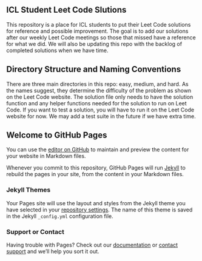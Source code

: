 ## ICL Student Leet Code Slutions

This repository is a place for ICL students to put their Leet Code solutions for reference and possible improvement.  The goal is to add our solutions after our weekly Leet Code meetings so those that missed have a reference for what we did.  We will also be updating this repo with the backlog of completed solutions when we have time.

## Directory Structure and Naming Conventions

There are three main directories in this repo: easy, medium, and hard.  As the names suggest, they determine the difficulty of the problem as shown on the Leet Code website.  The solution file only needs to have the solution function and any helper functions needed for the solution to run on Leet Code.  If you want to test a solution, you will have to run it on the Leet Code website for now.  We may add a test suite in the future if we have extra time.

## Welcome to GitHub Pages

You can use the [editor on GitHub](https://github.com/davideberius/LeetCodeSolutions/edit/master/README.md) to maintain and preview the content for your website in Markdown files.

Whenever you commit to this repository, GitHub Pages will run [Jekyll](https://jekyllrb.com/) to rebuild the pages in your site, from the content in your Markdown files.

### Jekyll Themes

Your Pages site will use the layout and styles from the Jekyll theme you have selected in your [repository settings](https://github.com/davideberius/LeetCodeSolutions/settings). The name of this theme is saved in the Jekyll `_config.yml` configuration file.

### Support or Contact

Having trouble with Pages? Check out our [documentation](https://help.github.com/categories/github-pages-basics/) or [contact support](https://github.com/contact) and we’ll help you sort it out.
